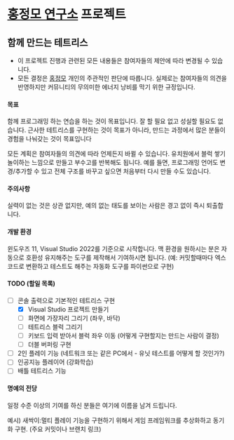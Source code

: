 # [홍정모 연구소](https://honglab.co.kr/) 프로젝트

## 함께 만드는 테트리스

- 이 프로젝트 진행과 관련된 모든 내용들은 참여자들의 제안에 따라 변경될 수 있습니다.
- 모든 결정은 [홍정모](https://www.linkedin.com/in/jeong-mo-hong-63209ab4/) 개인의 주관적인 판단에 따릅니다. 실제로는 참여자들의 의견을 반영하지만 커뮤니티의 무의미한 에너지 낭비를 막기 위한 규정입니다.

#### 목표

함께 프로그래밍 하는 연습을 하는 것이 목표입니다. 
잘 할 필요 없고 성실할 필요도 없습니다. 
근사한 테트리스를 구현하는 것이 목표가 아니라, 만드는 과정에서 많은 분들이 경험을 나눠갖는 것이 목표입니다

모든 계획은 참여자들의 의견에 따라 언제든지 바뀔 수 있습니다. 유치원에서 블럭 쌓기 놀이하는 느낌으로 만들고 부수고를 반복해도 됩니다. 
예를 들면, 프로그래밍 언어도 변경/추가할 수 있고 전체 구조를 바꾸고 싶으면 처음부터 다시 만들 수도 있습니다.

#### 주의사항

실력이 없는 것은 상관 없지만, 예의 없는 태도를 보이는 사람은 경고 없이 즉시 퇴출합니다. 

#### 개발 환경

윈도우즈 11, Visual Studio 2022를 기준으로 시작합니다. 맥 환경을 원하시는 분은 자동으로 호환성 유지해주는 도구를 제작해서 기여하시면 됩니다. (예: 커밋할때마다 엑스코드로 변환하고 테스트도 해주는 자동화 도구를 파이썬으로 구현)

#### TODO (할일 목록)

- [ ] 콘솔 출력으로 기본적인 테트리스 구현
  - [x] Visual Studio 프로젝트 만들기
  - [ ] 화면에 가장자리 그리기 (좌우, 바닥)
  - [ ] 테트리스 블럭 그리기
  - [ ] 키보드 입력 받아서 블럭 좌우 이동 (어떻게 구현할지는 만드는 사람이 결정)
  - [ ] 더블 버퍼링 구현
- [ ] 2인 플레이 기능 (네트워크 또는 같은 PC에서 - 유닛 테스트를 어떻게 할 것인가?)
- [ ] 인공지능 플레이어 (강화학습)
- [ ] 배틀 테트리스 기능

#### 명예의 전당

일정 수준 이상의 기여를 하신 분들은 여기에 이름을 남겨 드립니다.

예시) 새싹이:멀티 플레이 기능을 구현하기 위해서 게임 프레임워크를 추상화하고 동기화 구현. (주요 커밋이나 브랜치 링크)
